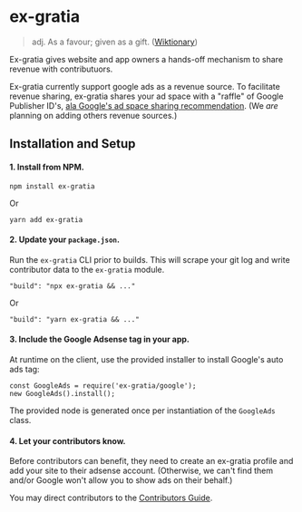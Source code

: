 # ex-gratia

> adj. As a favour; given as a gift. ([Wiktionary](https://en.wiktionary.org/wiki/ex_gratia))

Ex-gratia gives website and app owners a hands-off mechanism to share revenue with contributuors.

Ex-gratia currently support google ads as a revenue source. To facilitate revenue sharing, ex-gratia shares your ad space with a "raffle" of Google Publisher ID's, [ala Google's ad space sharing recommendation](https://adsense.googleblog.com/2008/07/sharing-your-ad-space.html). (We *are* planning on adding others revenue sources.)

## Installation and Setup

#### 1. Install from NPM.

```
npm install ex-gratia
```

Or

```
yarn add ex-gratia
```

#### 2. Update your `package.json`.

Run the `ex-gratia` CLI prior to builds. This will scrape your git log and write contributor data to the `ex-gratia` module.

```
"build": "npx ex-gratia && ..."
```

Or

```
"build": "yarn ex-gratia && ..."
```

#### 3. Include the Google Adsense tag in your app.

At runtime on the client, use the provided installer to install Google's auto ads tag:

```
const GoogleAds = require('ex-gratia/google');
new GoogleAds().install();
```

The provided node is generated once per instantiation of the `GoogleAds` class.

#### 4. Let your contributors know.

Before contributors can benefit, they need to create an ex-gratia profile and add your site to their adsense account. (Otherwise, we can't find them and/or Google won't allow you to show ads on their behalf.)

You may direct contributors to the [Contributors Guide](contributors-guide.md).
